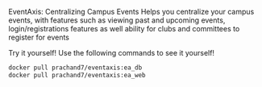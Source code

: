 EventAxis: Centralizing Campus Events
Helps you centralize your campus events, with features such as viewing past and upcoming events, login/registrations features as well ability for clubs and committees to register for events

Try it yourself!
Use the following commands to see it yourself!
```bash
docker pull prachand7/eventaxis:ea_db
docker pull prachand7/eventaxis:ea_web
```
